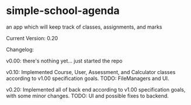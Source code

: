 simple-school-agenda
====================

an app which will keep track of classes, assignments, and marks

Current Version: 0.20

Changelog:

v0.00:
there's nothing yet... just started the repo

v0.10:
Implemented Course, User, Assessment, and Calculator classes according to v1.00 specification goals. TODO: FileManagers and UI.

v0.20:
Implemented all of back end according to v1.00 specification goals, with some minor changes. TODO: UI and possible fixes to backend.